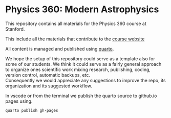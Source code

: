 # Physics 360: Modern Astrophysics

This repository contains all materials for the Physics 360 course at Stanford. 

This include all the materials that contribute to the [course website](https://kipac.github.io/360/)

All content is managed and published using [quarto](quarto.org). 



We hope the setup of this repository could serve as a template also for some of our students. 
We think it could serve as a fairly general approach to organize ones scientific work mixing research, publishing, coding, version control, automatic backups, etc.  
Consequently we would appreciate any suggestions to improve the repo, its organization and its suggested workflow. 

In vscode or from the terminal we publish the quarto source to github.io pages using. 
```bash
quarto publish gh-pages
```